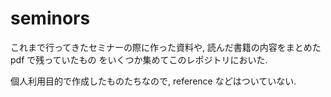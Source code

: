 # seminors

これまで行ってきたセミナーの際に作った資料や,
読んだ書籍の内容をまとめた pdf で残っていたもの
をいくつか集めてこのレポジトリにおいた.

個人利用目的で作成したものたちなので,
reference などはついていない.
